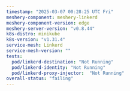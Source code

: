 ```yaml
---
timestamp: "2025-03-07 00:28:25 UTC Fri"
meshery-component: meshery-linkerd
meshery-component-version: edge
meshery-server-version: "v0.8.44"
k8s-distro: minikube
k8s-version: "v1.31.4"
service-mesh: Linkerd
service-mesh-version: ""
tests:
  pod/linkerd-destination: "Not Running"
  pod/linkerd-identity: "Not Running"
  pod/linkerd-proxy-injector:  "Not Running"
overall-status: "failing"
---
```

